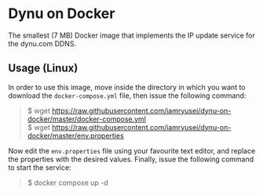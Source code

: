 # Dynu on Docker
The smallest (7 MB) Docker image that implements the IP update service for the dynu.com DDNS.

## Usage (Linux)
In order to use this image, move inside the directory in which you want to download the `docker-compose.yml` file,
then issue the following command:

> $ wget https://raw.githubusercontent.com/iamryusei/dynu-on-docker/master/docker-compose.yml \
> $ wget https://raw.githubusercontent.com/iamryusei/dynu-on-docker/master/env.properties

Now edit the `env.properties` file using your favourite text editor, and replace the properties 
with the desired values. Finally, issue the following command to start the service:

> $ docker compose up -d